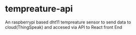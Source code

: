 # tempreature-api
An raspberrypi based dht11 tempreature sensor to send data to cloud(ThingSpeak) and accesed via API to React front End
